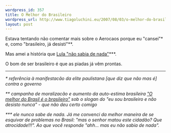 ```yaml
--- 
wordpress_id: 357
title: O Melhor do Brasileiro
wordpress_url: http://www.tiagoluchini.eu/2007/08/03/o-melhor-do-brasileiro/
layout: post
---
```

Estava tentando não comentar mais sobre o Aerocaos porque eu "cansei"* e, como "brasileiro, já desisti"**.

Mas amei a história que <a href="http://josiasdesouza.folha.blog.uol.com.br/arch2007-07-29_2007-08-04.html#2007_08-02_16_00_22-10045644-0" target="_blank">Lula "não sabia de nada"</a>***.

O bom de ser brasileiro é que as piadas já vêm prontas.

------------------------

<em>* referência à manifestacão da elite paulistana [</em><em>que diz que não mas é] </em><em>contra o governo</em>

<em>** campanha de moralizacão e aumento da auto-estima brasileira <a href="http://www.aba.com.br/omelhordobrasil/" target="_blank">"O melhor do Brasil é o brasileiro"</a> sob o slogan do "eu sou brasileiro e não desisto nunca" - que não deu certo comigo
</em>

<em>*** ele nunca sabe de nada. Já me convenci da melhor maneira de se esquivar de problemas no Brasil: "mas o senhor matou este cidadão? Que atrocidade!!!". Ao que você responde "ahh... mas eu não sabia de nada".
</em>

